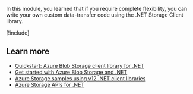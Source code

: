 In this module, you learned that if you require complete flexibility, you can write your own custom data-transfer code using the .NET Storage Client library.

[!include[](../../../includes/azure-sandbox-cleanup.md)]

## Learn more

- [Quickstart: Azure Blob Storage client library for .NET](/azure/storage/blobs/storage-quickstart-blobs-dotnet)
- [Get started with Azure Blob Storage and .NET](/azure/storage/blobs/storage-blob-dotnet-get-started)
- [Azure Storage samples using v12 .NET client libraries](/azure/storage/common/storage-samples-dotnet)
- [Azure Storage APIs for .NET](/dotnet/api/overview/azure/storage)